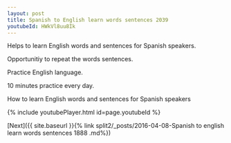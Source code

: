 ```yaml
---
layout: post
title: Spanish to English learn words sentences 2039 
youtubeId: HWkVl8uu8Ik
---
```

 
 
Helps to learn English words and sentences for Spanish speakers.

Opportunitiy to repeat the words sentences. 

Practice English language. 
 
10 minutes practice every day. 
 
How to learn English words and sentences for Spanish speakers 
 
{% include youtubePlayer.html id=page.youtubeId %}
 
 
[Next]({{ site.baseurl }}{% link  split2/_posts/2016-04-08-Spanish to english learn words sentences 1888 .md%})
 

